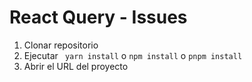 # React Query - Issues

1. Clonar repositorio
2. Ejecutar ` yarn install` o `npm install` o `pnpm install`
3. Abrir el URL del proyecto
